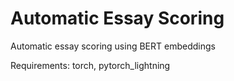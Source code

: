 # Automatic Essay Scoring

Automatic essay scoring using BERT embeddings

Requirements: torch, pytorch_lightning